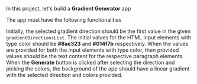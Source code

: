 In this project, let's build a **Gradient Generator** app

The app must have the following functionalities

Initially, the selected gradient direction should be the first value in the given `gradientDirectionsList`.
The initial values for the HTML input elements with type color should be **#8ae323** and **#014f7b** respectively.
When the values are provided for both the input elements with type color, then provided values should be the text content for the respective paragraph elements.
When the **Generate** button is clicked after selecting the direction and picking the colors, the background of the app should have a linear gradient with the selected direction and colors provided.